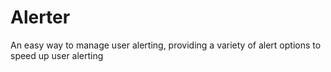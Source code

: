 Alerter
=======

An easy way to manage user alerting, providing a variety of alert options to speed up user alerting
